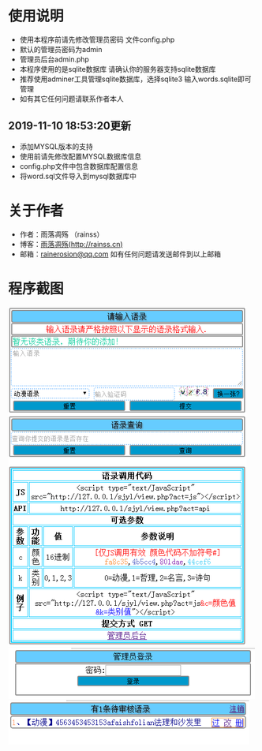 # 使用说明
* 使用本程序前请先修改管理员密码 文件config.php
* 默认的管理员密码为admin 
* 管理员后台admin.php
* 本程序使用的是sqlite数据库 请确认你的服务器支持sqlite数据库
* 推荐使用adminer工具管理sqlite数据库，选择sqlite3 输入words.sqlite即可管理
* 如有其它任何问题请联系作者本人

## 2019-11-10 18:53:20更新
* 添加MYSQL版本的支持
* 使用前请先修改配置MYSQL数据库信息
* config.php文件中包含数据库配置信息
* 将word.sql文件导入到mysql数据库中

# 关于作者
* 作者：雨落凋殇 （rainss）
* 博客：[雨落凋殇(http://rainss.cn)](http://rainss.cn)
* 邮箱：rainerosion@qq.com
如有任何问题请发送邮件到以上邮箱

# 程序截图
![1](screenshots/QQ截图20171012150330.png)
![2](screenshots/QQ截图20171012150358.png)
![3](screenshots/QQ截图20171012150447.png)

